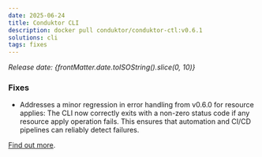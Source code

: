 ```yaml
---
date: 2025-06-24
title: Conduktor CLI
description: docker pull conduktor/conduktor-ctl:v0.6.1
solutions: cli
tags: fixes
---
```


*Release date: {frontMatter.date.toISOString().slice(0, 10)}*

### Fixes

- Addresses a minor regression in error handling from v0.6.0 for resource applies: The CLI now correctly exits with a non-zero status code if any resource apply operation fails. This ensures that automation and CI/CD pipelines can reliably detect failures.

[Find out more](https://github.com/conduktor/ctl/releases/tag/v0.6.1).
